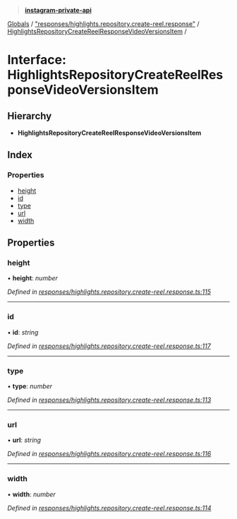 > **[instagram-private-api](../README.md)**

[Globals](../README.md) / ["responses/highlights.repository.create-reel.response"](../modules/_responses_highlights_repository_create_reel_response_.md) / [HighlightsRepositoryCreateReelResponseVideoVersionsItem](_responses_highlights_repository_create_reel_response_.highlightsrepositorycreatereelresponsevideoversionsitem.md) /

# Interface: HighlightsRepositoryCreateReelResponseVideoVersionsItem

## Hierarchy

* **HighlightsRepositoryCreateReelResponseVideoVersionsItem**

## Index

### Properties

* [height](_responses_highlights_repository_create_reel_response_.highlightsrepositorycreatereelresponsevideoversionsitem.md#height)
* [id](_responses_highlights_repository_create_reel_response_.highlightsrepositorycreatereelresponsevideoversionsitem.md#id)
* [type](_responses_highlights_repository_create_reel_response_.highlightsrepositorycreatereelresponsevideoversionsitem.md#type)
* [url](_responses_highlights_repository_create_reel_response_.highlightsrepositorycreatereelresponsevideoversionsitem.md#url)
* [width](_responses_highlights_repository_create_reel_response_.highlightsrepositorycreatereelresponsevideoversionsitem.md#width)

## Properties

###  height

• **height**: *number*

*Defined in [responses/highlights.repository.create-reel.response.ts:115](https://github.com/dilame/instagram-private-api/blob/e9c516c/src/responses/highlights.repository.create-reel.response.ts#L115)*

___

###  id

• **id**: *string*

*Defined in [responses/highlights.repository.create-reel.response.ts:117](https://github.com/dilame/instagram-private-api/blob/e9c516c/src/responses/highlights.repository.create-reel.response.ts#L117)*

___

###  type

• **type**: *number*

*Defined in [responses/highlights.repository.create-reel.response.ts:113](https://github.com/dilame/instagram-private-api/blob/e9c516c/src/responses/highlights.repository.create-reel.response.ts#L113)*

___

###  url

• **url**: *string*

*Defined in [responses/highlights.repository.create-reel.response.ts:116](https://github.com/dilame/instagram-private-api/blob/e9c516c/src/responses/highlights.repository.create-reel.response.ts#L116)*

___

###  width

• **width**: *number*

*Defined in [responses/highlights.repository.create-reel.response.ts:114](https://github.com/dilame/instagram-private-api/blob/e9c516c/src/responses/highlights.repository.create-reel.response.ts#L114)*